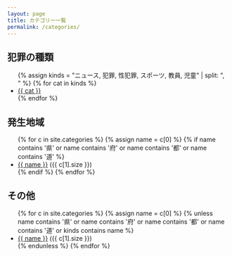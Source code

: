 ```yaml
---
layout: page
title: カテゴリー一覧
permalink: /categories/
---
```


## 犯罪の種類
<ul>
{% assign kinds = "ニュース, 犯罪, 性犯罪, スポーツ, 教員, 児童" | split: ", " %}
{% for cat in kinds %}
  <li>
    <a href="{{ '/categories/' | append: cat | url_encode | append: '/' | relative_url }}">{{ cat }}</a>
  </li>
{% endfor %}
</ul>

## 発生地域
<ul>
{% for c in site.categories %}
  {% assign name = c[0] %}
  {% if name contains '県' or name contains '府' or name contains '都' or name contains '道' %}
    <li>
      <a href="{{ '/categories/' | append: name | url_encode | append: '/' | relative_url }}">{{ name }}</a>
      ({{ c[1].size }})
    </li>
  {% endif %}
{% endfor %}
</ul>

## その他
<ul>
{% for c in site.categories %}
  {% assign name = c[0] %}
  {% unless name contains '県' or name contains '府' or name contains '都' or name contains '道' or kinds contains name %}
    <li>
      <a href="{{ '/categories/' | append: name | url_encode | append: '/' | relative_url }}">{{ name }}</a>
      ({{ c[1].size }})
    </li>
  {% endunless %}
{% endfor %}
</ul>
